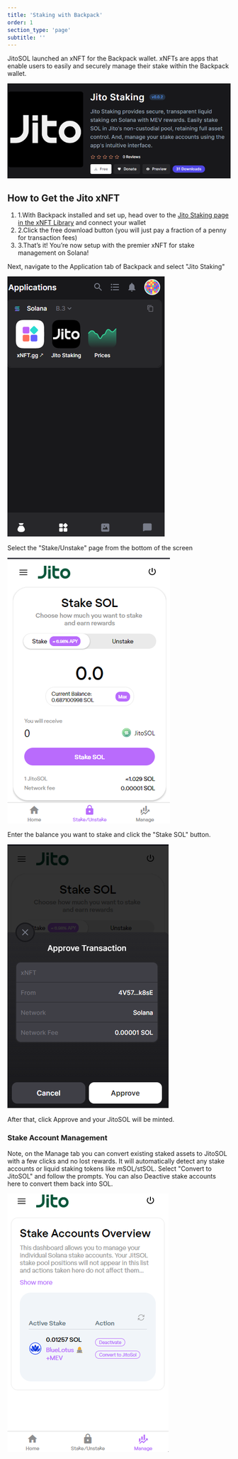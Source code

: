 ```yaml
---
title: 'Staking with Backpack'
order: 1
section_type: 'page'
subtitle: ''
---
```



JitoSOL launched an xNFT for the Backpack wallet. xNFTs are apps that enable users to easily and securely manage their stake within the Backpack wallet.

![stakeSolForJitoSol backpack 1](/shared/images/jito_network/stakeSolForJitoSol_backpack_1.png)

## How to Get the Jito xNFT
1. 1.With Backpack installed and set up, head over to the [Jito Staking page in the xNFT Library](https://www.xnft.gg/app/3w3UL49kBQbrCLCrS7XhcL3FKvzzyfyVndmf87CUuJaM) and connect your wallet
2. 2.Click the free download button (you will just pay a fraction of a penny for transaction fees)
3. 3.That’s it! You’re now setup with the premier xNFT for stake management on Solana!

Next, navigate to the Application tab of Backpack and select "Jito Staking"

![stakeSolForJitoSol backpack 2](/shared/images/jito_network/stakeSolForJitoSol_backpack_2.png)

Select the "Stake/Unstake" page from the bottom of the screen

![stakeSolForJitoSol backpack 5](/shared/images/jito_network/stakeSolForJitoSol_backpack_5.png)

Enter the balance you want to stake and click the "Stake SOL" button.

![stakeSolForJitoSol backpack 4](/shared/images/jito_network/stakeSolForJitoSol_backpack_4.png)

After that, click Approve and your JitoSOL will be minted.

### Stake Account Management

Note, on the Manage tab you can convert existing staked assets to JitoSOL with a few clicks and no lost rewards. It will automatically detect any stake accounts or liquid staking tokens like mSOL/stSOL. Select "Convert to JitoSOL" and follow the prompts. You can also Deactive stake accounts here to convert them back into SOL.

![stakeSolForJitoSol backpack 3](/shared/images/jito_network/stakeSolForJitoSol_backpack_3.png)
